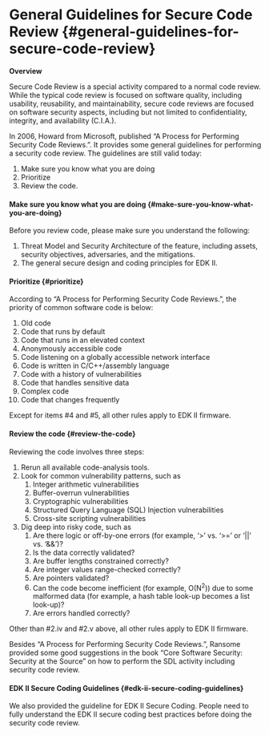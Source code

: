 <!--- @file
  general-guidelines-for-secure-code-review.md for EDK II Secure Code Review Guide

  Copyright (c) 2019, Intel Corporation. All rights reserved.<BR>

  Redistribution and use in source (original document form) and 'compiled'
  forms (converted to PDF, epub, HTML and other formats) with or without
  modification, are permitted provided that the following conditions are met:

  1) Redistributions of source code (original document form) must retain the
     above copyright notice, this list of conditions and the following
     disclaimer as the first lines of this file unmodified.

  2) Redistributions in compiled form (transformed to other DTDs, converted to
     PDF, epub, HTML and other formats) must reproduce the above copyright
     notice, this list of conditions and the following disclaimer in the
     documentation and/or other materials provided with the distribution.

  THIS DOCUMENTATION IS PROVIDED BY TIANOCORE PROJECT "AS IS" AND ANY EXPRESS OR
  IMPLIED WARRANTIES, INCLUDING, BUT NOT LIMITED TO, THE IMPLIED WARRANTIES OF
  MERCHANTABILITY AND FITNESS FOR A PARTICULAR PURPOSE ARE DISCLAIMED. IN NO
  EVENT SHALL TIANOCORE PROJECT  BE LIABLE FOR ANY DIRECT, INDIRECT, INCIDENTAL,
  SPECIAL, EXEMPLARY, OR CONSEQUENTIAL DAMAGES (INCLUDING, BUT NOT LIMITED TO,
  PROCUREMENT OF SUBSTITUTE GOODS OR SERVICES; LOSS OF USE, DATA, OR PROFITS;
  OR BUSINESS INTERRUPTION) HOWEVER CAUSED AND ON ANY THEORY OF LIABILITY,
  WHETHER IN CONTRACT, STRICT LIABILITY, OR TORT (INCLUDING NEGLIGENCE OR
  OTHERWISE) ARISING IN ANY WAY OUT OF THE USE OF THIS DOCUMENTATION, EVEN IF
  ADVISED OF THE POSSIBILITY OF SUCH DAMAGE.

-->
# General Guidelines for Secure Code Review {#general-guidelines-for-secure-code-review}

**Overview**

Secure Code Review is a special activity compared to a normal code review. While the typical code review is focused on software quality, including usability, reusability, and maintainability, secure code reviews are focused on software security aspects, including but not limited to confidentiality, integrity, and availability (C.I.A.).

In 2006, Howard from Microsoft, published “A Process for Performing Security Code Reviews.”. It provides some general guidelines for performing a security code review. The guidelines are still valid today:

1.  Make sure you know what you are doing
2.  Prioritize
3.  Review the code.

#### Make sure you know what you are doing {#make-sure-you-know-what-you-are-doing}

Before you review code, please make sure you understand the following:

1.  Threat Model and Security Architecture of the feature, including assets, security objectives, adversaries, and the mitigations.
2.  The general secure design and coding principles for EDK II.

#### Prioritize {#prioritize}

According to “A Process for Performing Security Code Reviews.”, the priority of common software code is below:

1.  Old code
2.  Code that runs by default
3.  Code that runs in an elevated context
4.  Anonymously accessible code
5.  Code listening on a globally accessible network interface
6.  Code is written in C/C++/assembly language
7.  Code with a history of vulnerabilities
8.  Code that handles sensitive data
9.  Complex code
10.  Code that changes frequently

Except for items #4 and #5, all other rules apply to EDK II firmware.

#### Review the code {#review-the-code}

Reviewing the code involves three steps:

1.  Rerun all available code-analysis tools.
2.  Look for common vulnerability patterns, such as
    1.  Integer arithmetic vulnerabilities
    2.  Buffer-overrun vulnerabilities
    3.  Cryptographic vulnerabilities
    4.  Structured Query Language (SQL) Injection vulnerabilities
    5.  Cross-site scripting vulnerabilities
3.  Dig deep into risky code, such as
    1.  Are there logic or off-by-one errors (for example, ‘&gt;’ vs. ‘&gt;=’ or ‘||’ vs. ‘&amp;&amp;’)?
    2.  Is the data correctly validated?
    3.  Are buffer lengths constrained correctly?
    4.  Are integer values range-checked correctly?
    5.  Are pointers validated?
    6.  Can the code become inefficient (for example, O(N<sup>2</sup>)) due to some malformed data (for example, a hash table look-up becomes a list look-up)?
    7.  Are errors handled correctly?

Other than #2.iv and #2.v above, all other rules apply to EDK II firmware.

Besides “A Process for Performing Security Code Reviews.”, Ransome provided some good suggestions in the book “Core Software Security: Security at the Source” on how to perform the SDL activity including security code review.

#### EDK II Secure Coding Guidelines {#edk-ii-secure-coding-guidelines}

We also provided the guideline for EDK II Secure Coding. People need to fully understand the EDK II secure coding best practices before doing the security code review.